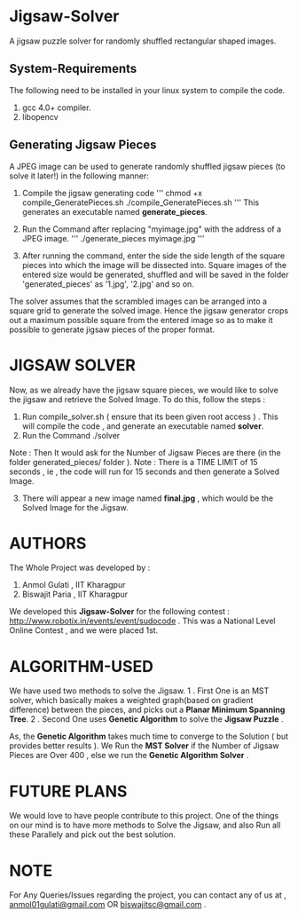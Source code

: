Jigsaw-Solver
=============

A jigsaw puzzle solver for randomly shuffled rectangular shaped images.

System-Requirements
-------------------

The following need to be installed in your linux system to compile the code.

1. gcc 4.0+ compiler.
2. libopencv


Generating Jigsaw Pieces
------------------------

A JPEG image can be used to generate randomly shuffled jigsaw pieces (to solve it later!) in the following manner:

1. Compile the jigsaw generating code
'''
chmod +x compile_GeneratePieces.sh
./compile_GeneratePieces.sh
'''
This generates an executable named **generate_pieces**.

2. Run the Command after replacing "myimage.jpg" with the address of a JPEG image.
'''
./generate_pieces myimage.jpg
'''
3. After running the command, enter the side the side length of the square pieces into which the image will be dissected into. Square images of the entered size would be generated, shuffled and will be saved in the folder 'generated_pieces' as '1.jpg', '2.jpg' and so on.

The solver assumes that the scrambled images can be arranged into a square grid to generate the solved image. Hence the jigsaw generator crops out a maximum possible square from the entered image so as to make it possible to generate jigsaw pieces of the proper format.

JIGSAW SOLVER
==============

Now, as we already have the jigsaw square pieces, we would like to solve the jigsaw and retrieve the Solved Image.
To do this, follow the steps : 

1. Run compile_solver.sh ( ensure that its been given root access ) . This will compile the code , and generate an executable named **solver**.
2. Run the Command ./solver

Note : Then It would ask for the Number of Jigsaw Pieces are there  (in the folder generated_pieces/ folder ). 
Note : There is a TIME LIMIT of 15 seconds , ie , the code will run for 15 seconds and then generate a Solved Image.

3. There will appear a new image named **final.jpg** , which would be the Solved Image for the Jigsaw.

AUTHORS
=======

The Whole Project was developed by :
1. Anmol Gulati , IIT Kharagpur
2. Biswajit Paria , IIT Kharagpur

We developed this **Jigsaw-Solver** for the following contest : http://www.robotix.in/events/event/sudocode . This was a National Level Online Contest , and we were placed 1st.

ALGORITHM-USED
===============

We have used two methods to solve the Jigsaw.
1 . First One is an MST solver, which basically makes a weighted graph(based on gradient difference) between the pieces, and picks out a **Planar Minimum Spanning Tree**.
2 . Second One uses **Genetic Algorithm** to solve the **Jigsaw Puzzle** . 

As, the **Genetic Algorithm** takes much time to converge to the Solution ( but provides better results ). We Run the **MST Solver** if the Number of Jigsaw Pieces are Over 400 , else we run the **Genetic Algorithm Solver** . 

FUTURE PLANS
============

We would love to have people contribute to this project.
One of the things on our mind is to have more methods to Solve the Jigsaw, and also Run all these Parallely and pick out the best solution.

NOTE
====

For Any Queries/Issues regarding the project, you can contact any of us at , anmol01gulati@gmail.com OR biswajitsc@gmail.com  .